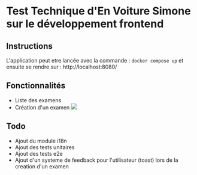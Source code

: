 # Test Technique d'En Voiture Simone sur le développement frontend

## Instructions
L'application peut etre lancée avec la commande :
``` docker compose up ```
et ensuite se rendre sur : http://localhost:8080/

## Fonctionnalités

- Liste des examens
- Création d'un examen
![](exam.png)

## Todo

  - Ajout du module i18n
  - Ajout des tests unitaires
  - Ajout des tests e2e
  - Ajout d'un systeme de feedback pour l'utilisateur (toast) lors de la creation d'un examen
